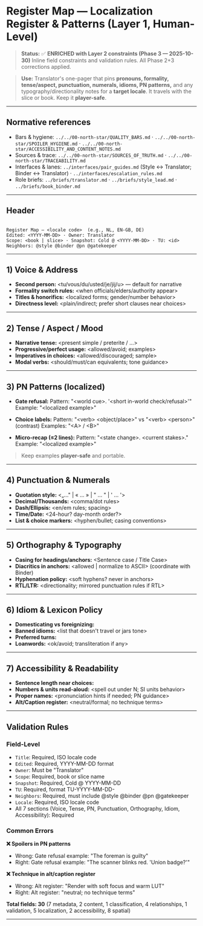 # Register Map — Localization Register & Patterns (Layer 1, Human-Level)

> **Status:** ✅ **ENRICHED with Layer 2 constraints (Phase 3 — 2025-10-30)**
> Inline field constraints and validation rules. All Phase 2+3 corrections applied.

> **Use:** Translator's one-pager that pins **pronouns, formality, tense/aspect, punctuation, numerals, idioms, PN patterns,** and any typography/directionality notes for a **target locale**. It travels with the slice or book. Keep it **player-safe**.

---

## Normative references

- Bars & hygiene: `../../00-north-star/QUALITY_BARS.md` · `../../00-north-star/SPOILER_HYGIENE.md` · `../../00-north-star/ACCESSIBILITY_AND_CONTENT_NOTES.md`
- Sources & trace: `../../00-north-star/SOURCES_OF_TRUTH.md` · `../../00-north-star/TRACEABILITY.md`
- Interfaces & lanes: `../interfaces/pair_guides.md` (Style ↔ Translator; Binder ↔ Translator) · `../interfaces/escalation_rules.md`
- Role briefs: `../briefs/translator.md` · `../briefs/style_lead.md` · `../briefs/book_binder.md`

---

## Header

<!-- Field: Title | Type: string | Required: yes | Locale code (e.g., NL, EN-GB, DE) -->
<!-- Field: Edited | Type: date | Required: yes | Format: YYYY-MM-DD -->
<!-- Field: Owner | Type: role-name | Required: yes | Fixed: Translator -->
<!-- Field: Scope | Type: markdown | Required: yes | Book or slice name -->
<!-- Field: Snapshot | Type: cold-date-ref | Required: yes | Format: Cold @ YYYY-MM-DD -->
<!-- Field: TU | Type: tu-id | Required: yes | Format: TU-YYYY-MM-DD-<role><seq> -->
<!-- Field: Neighbors | Type: role-list | Required: yes | @style @binder @pn @gatekeeper -->
<!-- Field: Locale | Type: locale-code | Required: yes | ISO: EN | EN-GB | NL | DE | ... -->

```

Register Map — <locale code>  (e.g., NL, EN-GB, DE)
Edited: <YYYY-MM-DD> · Owner: Translator
Scope: <book | slice> · Snapshot: Cold @ <YYYY-MM-DD> · TU: <id>
Neighbors: @style @binder @pn @gatekeeper

```

---

## 1) Voice & Address

<!-- Field: Voice & Address | Type: markdown | Required: yes | Pronouns, formality, titles, directness -->
<!-- Field: Second person | Type: markdown | Required: yes | tu/vous/du/usted/je/jij/u default -->
<!-- Field: Formality switch rules | Type: markdown | Optional: yes | When to use formal -->
<!-- Field: Titles & honorifics | Type: markdown | Optional: yes | Localized forms -->
<!-- Field: Directness level | Type: markdown | Required: yes | plain/indirect; short clauses near choices -->

- **Second person:** <tu/vous/du/usted/je/jij/u> — default for narrative
- **Formality switch rules:** <when officials/elders/authority appear>
- **Titles & honorifics:** <localized forms; gender/number behavior>
- **Directness level:** <plain/indirect; prefer short clauses near choices>

---

## 2) Tense / Aspect / Mood

<!-- Field: Tense / Aspect / Mood | Type: markdown | Required: yes | Narrative tense, progressive, imperatives, modals -->
<!-- Field: Narrative tense | Type: markdown | Required: yes | present simple / preterite / ... -->

- **Narrative tense:** <present simple / preterite / …>
- **Progressive/perfect usage:** <allowed/avoid; examples>
- **Imperatives in choices:** <allowed/discouraged; sample>
- **Modal verbs:** <should/must/can equivalents; tone guidance>

---

## 3) PN Patterns (localized)

<!-- Field: PN Patterns | Type: markdown-list | Required: yes | Localized gate/choice/recap patterns -->
<!-- Validation: All examples must be player-safe and portable -->

- **Gate refusal:**
  Pattern: "\<world cue\>. '\<short in-world check/refusal\>'"
  Example: "\<localized example\>"

- **Choice labels:**
  Pattern: "\<verb\> \<object/place\>" vs "\<verb\> \<person\>" (contrast)
  Examples: "\<A\> / \<B\>"

- **Micro-recap (≤2 lines):**
  Pattern: "\<state change\>. \<current stakes\>."
  Example: "\<localized example\>"

> Keep examples **player-safe** and portable.

---

## 4) Punctuation & Numerals

<!-- Field: Punctuation & Numerals | Type: markdown | Required: yes | Quotation, decimal, dash, time/date, list markers -->

- **Quotation style:** <„…" | « … » | " … " | ' … '>
- **Decimal/Thousands:** <comma/dot rules>
- **Dash/Ellipsis:** <en/em rules; spacing>
- **Time/Date:** <24-hour? day-month order?>
- **List & choice markers:** <hyphen/bullet; casing conventions>

---

## 5) Orthography & Typography

<!-- Field: Orthography & Typography | Type: markdown | Required: yes | Casing, diacritics, hyphenation, RTL/LTR -->

- **Casing for headings/anchors:** <Sentence case / Title Case>
- **Diacritics in anchors:** <allowed | normalize to ASCII> (coordinate with Binder)
- **Hyphenation policy:** <soft hyphens? never in anchors>
- **RTL/LTR:** <directionality; mirrored punctuation rules if RTL>

---

## 6) Idiom & Lexicon Policy

<!-- Field: Banned / Preferred | Type: markdown-list | Required: yes | Domesticating vs foreignizing, banned idioms, preferred turns -->

- **Domesticating vs foreignizing:** <preference and limits>
- **Banned idioms:** <list that doesn't travel or jars tone>
- **Preferred turns:** <portable equivalents>
- **Loanwords:** <ok/avoid; transliteration if any>

---

## 7) Accessibility & Readability

<!-- Field: Accessibility & Readability | Type: markdown | Required: yes | Sentence length, numbers, names, alt/caption register -->

- **Sentence length near choices:** <target range>
- **Numbers & units read-aloud:** <spell out under N; SI units behavior>
- **Proper names:** <pronunciation hints if needed; PN guidance>
- **Alt/Caption register:** <neutral/formal; no technique terms>

---

## Validation Rules

### Field-Level
- `Title`: Required, ISO locale code
- `Edited`: Required, YYYY-MM-DD format
- `Owner`: Must be "Translator"
- `Scope`: Required, book or slice name
- `Snapshot`: Required, Cold @ YYYY-MM-DD
- `TU`: Required, format TU-YYYY-MM-DD-<role><seq>
- `Neighbors`: Required, must include @style @binder @pn @gatekeeper
- `Locale`: Required, ISO locale code
- All 7 sections (Voice, Tense, PN, Punctuation, Orthography, Idiom, Accessibility): Required

### Common Errors

**❌ Spoilers in PN patterns**
- Wrong: Gate refusal example: "The foreman is guilty"
- Right: Gate refusal example: "The scanner blinks red. 'Union badge?'"

**❌ Technique in alt/caption register**
- Wrong: Alt register: "Render with soft focus and warm LUT"
- Right: Alt register: "neutral; no technique terms"

**Total fields: 30** (7 metadata, 2 content, 1 classification, 4 relationships, 1 validation, 5 localization, 2 accessibility, 8 spatial)

---

